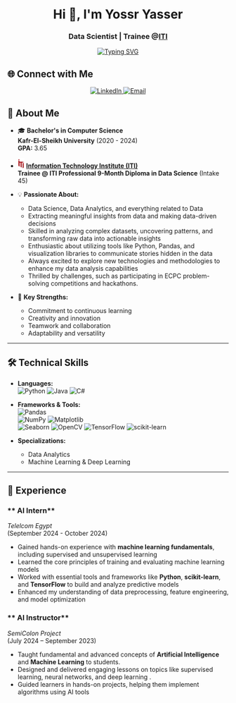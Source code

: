 <h1 align="center">Hi 👋, I'm Yossr Yasser</h1>
<h3 align="center"> Data Scientist | Trainee @<a href="https://iti.gov.eg/home" target="_blank">ITI</a></h3>

<p align="center">
<a href="https://git.io/typing-svg"><img src="https://readme-typing-svg.demolab.com?font=Fira+Code&pause=1000&width=435&lines=Data+Scientist+%7C+Data+Analysis+;Data+Exploration+%7C+Machine+Learning" alt="Typing SVG" /></a>
</p>


## 🌐 Connect with Me

<p align="center">
  <a href="https://www.linkedin.com/in/yossr-yasser-80794a237/" target="_blank">
    <img src="https://img.shields.io/badge/LinkedIn-0077B5?style=for-the-badge&logo=linkedin&logoColor=white" alt="LinkedIn" />
  </a>
  <a href="mailto:yossryasser8@gmail.com" target="_blank">
    <img src="https://img.shields.io/badge/Email-D14836?style=for-the-badge&logo=gmail&logoColor=white" alt="Email" />
  </a>
  
</p>



## 🌟 About Me

- 🎓 **Bachelor's in Computer Science**  
  **Kafr-El-Sheikh University** (2020 - 2024)  
  **GPA:** 3.65 

- <img src="https://github.com/mohamedsalama677/mohamedsalama677/blob/main/iti-logo.png" alt="ITI Logo" width="15" />  **[Information Technology Institute (ITI)](https://iti.gov.eg/home)**   
  **Trainee @ ITI Professional 9-Month Diploma in Data Science** (Intake 45)
    
  

- 💡 **Passionate About:**  
  - Data Science, Data Analytics, and everything related to Data  
  - Extracting meaningful insights from data and making data-driven decisions  
  - Skilled in analyzing complex datasets, uncovering patterns, and transforming raw data into actionable insights  
  - Enthusiastic about utilizing tools like Python, Pandas, and visualization libraries to communicate stories hidden in the data  
  - Always excited to explore new technologies and methodologies to enhance my data analysis capabilities 
  - Thrilled by challenges, such as participating in ECPC problem-solving competitions and hackathons.  


- 🌟 **Key Strengths:**  
  - Commitment to continuous learning
  - Creativity and innovation 
  - Teamwork and collaboration
  - Adaptability and versatility  

---

## 🛠️ Technical Skills

- **Languages:**  
  ![Python](https://img.shields.io/badge/Python-3776AB?style=for-the-badge&logo=python&logoColor=white)
  ![Java](https://img.shields.io/badge/Java-007396?style=for-the-badge&logo=java&logoColor=white)
  ![C#](https://img.shields.io/badge/C%23-239120?style=for-the-badge&logo=c-sharp&logoColor=white)  
  
  
  
  

- **Frameworks & Tools:**  
  ![Pandas](https://img.shields.io/badge/Pandas-150458?style=for-the-badge&logo=pandas&logoColor=white)  
  ![NumPy](https://img.shields.io/badge/NumPy-013243?style=for-the-badge&logo=numpy&logoColor=white)
  ![Matplotlib](https://img.shields.io/badge/Matplotlib-4DB6AC?style=for-the-badge&logo=&logoColor=white)  
  ![Seaborn](https://img.shields.io/badge/Seaborn-3776AB?style=for-the-badge&logo=&logoColor=white) 
  ![OpenCV](https://img.shields.io/badge/OpenCV-5C3EE8?style=for-the-badge&logo=opencv&logoColor=white)
  ![TensorFlow](https://img.shields.io/badge/TensorFlow-FF6F00?style=for-the-badge&logo=tensorflow&logoColor=white)
  ![scikit-learn](https://img.shields.io/badge/scikit--learn-F7931E?style=for-the-badge&logo=scikit-learn&logoColor=white)


- **Specializations:**  
  - Data Analytics
  - Machine Learning & Deep Learning  


---

## 💼 Experience

### ** AI Intern**  
*Telelcom Egypt*  
(September 2024 - October 2024)  
- Gained hands-on experience with **machine learning fundamentals**, including supervised and unsupervised learning  
- Learned the core principles of training and evaluating machine learning models  
- Worked with essential tools and frameworks like **Python**, **scikit-learn**, and **TensorFlow** to build and analyze predictive models  
- Enhanced my understanding of data preprocessing, feature engineering, and model optimization

### ** AI Instructor**  
*SemiColon Project*  
(July 2024 – September 2023)  
- Taught fundamental and advanced concepts of **Artificial Intelligence** and **Machine Learning** to students.  
- Designed and delivered engaging lessons on topics like supervised learning, neural networks, and deep learning  .
- Guided learners in hands-on projects, helping them implement algorithms using AI tools
    



